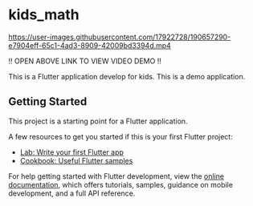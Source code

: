 # kids_math


https://user-images.githubusercontent.com/17922728/190657290-e7904eff-65c1-4ad3-8909-42009bd3394d.mp4



!! OPEN ABOVE LINK TO VIEW VIDEO DEMO !!

This is a Flutter application develop for kids. This is a demo application. 
## Getting Started

This project is a starting point for a Flutter application.

A few resources to get you started if this is your first Flutter project:

- [Lab: Write your first Flutter app](https://docs.flutter.dev/get-started/codelab)
- [Cookbook: Useful Flutter samples](https://docs.flutter.dev/cookbook)

For help getting started with Flutter development, view the
[online documentation](https://docs.flutter.dev/), which offers tutorials,
samples, guidance on mobile development, and a full API reference.
